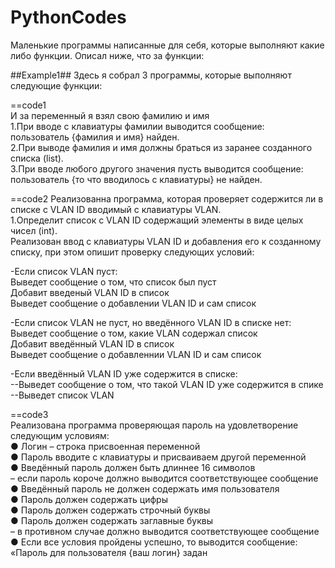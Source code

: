 # PythonCodes                  
Маленькиe программы написанные для себя, которые выполняют какие либо функции. Описал ниже, что за функции:

##Example1##
Здесь я собрал 3 программы, которые выполняют следующие функции:
                                          
                                          
==code1                                                                                    
И за переменный я взял свою фамилию и имя                                                                                       
1.При вводе с клавиатуры фамилии выводится сообщение: пользователь {фамилия и имя} найден.                                          
2.При выводе фамилия и имя должны браться из заранее созданного списка (list).                                                               
3.При вводе любого другого значения пусть выводится сообщение: пользователь {то что вводилось с клавиатуры} не найден.                     
                                          
==code2
Реализованна программа, которая проверяет содержится ли в списке с VLAN ID вводимый с клавиатуры VLAN.                                          
1.Определит список с VLAN ID содержащий элементы в виде целых чисел (int).                                          
Реализован ввод с клавиатуры VLAN ID и добавления его к созданному списку, при этом опишит проверку следующих условий:                     
                                          
-Если список VLAN пуст:                                          
Выведет сообщение о том, что список был пуст                                          
Добавит введеный VLAN ID в список                                          
Выведет сообщение о добавлении VLAN ID и сам список                                          
                                          
-Если список VLAN не пуст, но введённого VLAN ID в списке нет:                                                                                    
Выведет сообщение о том, какие VLAN содержал список                                                                                    
Добавит введённый VLAN ID в список                                                                                    
Выведет сообщение о добавленнии VLAN ID и сам список                                                                                    
                                          
-Если введённый VLAN ID уже содержится в списке:                                          
--Выведет сообщение о том, что такой VLAN ID уже содержится в спике                                          
--Выведет список VLAN                                          
                                          
==code3                                          
Реализована программа проверяющая пароль на удовлетворение следующим условиям:                                          
● Логин – строка присвоенная переменной                                         
● Пароль вводите с клавиатуры и присваиваем другой переменной                                          
● Введённый пароль должен быть длиннее 16 символов                                          
     – если пароль короче должно выводится соответствующее сообщение                                                                           
● Введённый пароль не должен содержать имя пользователя                                          
● Пароль должен содержать цифры                                          
● Пароль должен содержать строчный буквы                                          
● Пароль должен содержать заглавные буквы                                          
     – в противном случае должно выводится соответствующее сообщение                                          
● Если все условия пройдены успешно, то выводится сообщение:                                          
«Пароль для пользователя {ваш логин} задан                                          
